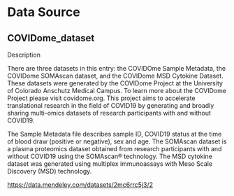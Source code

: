 # Data Source

## COVIDome_dataset

Description

There are three datasets in this entry: the COVIDOme Sample Metadata, the COVIDome SOMAscan dataset, and the COVIDome MSD Cytokine Dataset. These datasets were generated by the COVIDome Project at the University of Colorado Anschutz Medical Campus. To learn more about the COVIDome Project please visit covidome.org. This project aims to accelerate translational research in the field of COVID19 by generating and broadly sharing multi-omics datasets of research participants with and without COVID19.

The Sample Metadata file describes sample ID, COVID19 status at the time of blood draw (positive or negative), sex and age. The SOMAscan dataset is a plasma proteomics dataset obtained from research participants with and without COVID19 using the SOMAscan® technology. The MSD cytokine dataset was generated using multiplex immunoassays with Meso Scale Discovery (MSD) technology.

https://data.mendeley.com/datasets/2mc6rrc5j3/2